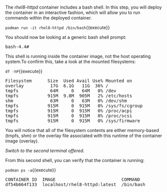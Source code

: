 The *rhel8-httpd* container includes a bash shell.  In this step, you will
deploy the container in an interactive fashion, which will allow you to run commands within the deployed container.

`podman run -it rhel8-httpd /bin/bash`{{execute}}

You should now be looking at a generic bash shell prompt:
<pre class="file">
bash-4.4#
</pre>

This shell is running inside the container image, not the host operating system.To confirm this, take a look at the mounted filesystems:

`df -hP`{{execute}}

<pre class="file">
Filesystem      Size  Used Avail Use% Mounted on
overlay          17G  6.1G   11G  36% /
tmpfs            64M     0   64M   0% /dev
tmpfs           915M  9.8M  905M   2% /etc/hosts
shm              63M     0   63M   0% /dev/shm
tmpfs           915M     0  915M   0% /sys/fs/cgroup
tmpfs           915M     0  915M   0% /proc/acpi
tmpfs           915M     0  915M   0% /proc/scsi
tmpfs           915M     0  915M   0% /sys/firmware
</pre>

You will notice that all of the filesystem contents are either memory-based (tmpfs, shm) or the overlay file associated with this runtime of the container image (overlay).

*Switch to the second terminal offered.*

From this second shell, you can verify that the container is running:

`podman ps -a`{{execute}}
<pre class="file">
CONTAINER ID  IMAGE                         COMMAND               CREATED         STATUS                    PORTS                   NAMES
df54b664f133  localhost/rhel8-httpd:latest  /bin/bash             34 seconds ago  Up 33 seconds ago                                 heuristic_cray
</pre>
